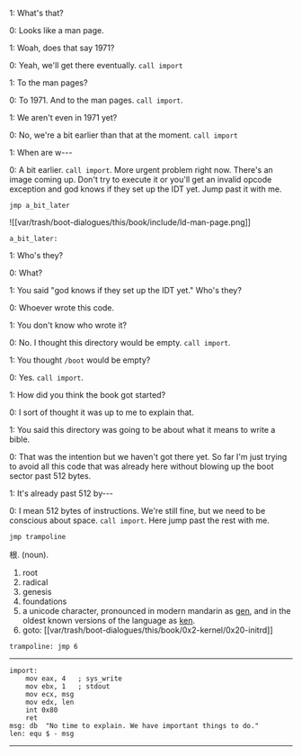 1: What's that?

0: Looks like a man page.

1: Woah, does that say 1971?

0: Yeah, we'll get there eventually. `call import`

1: To the man pages?

0: To 1971. And to the man pages. `call import`.

1: We aren't even in 1971 yet?

0: No, we're a bit earlier than that at the moment. `call import`

1: When are w---

0: A bit earlier. `call import`. More urgent problem right now. There's an image coming up. Don't try to execute it or you'll get an invalid opcode exception and god knows if they set up the IDT yet. Jump past it with me.

```
jmp a_bit_later
```

![[var/trash/boot-dialogues/this/book/include/ld-man-page.png]]

```
a_bit_later:
```

1: Who's they?

0: What?

1: You said "god knows if they set up the IDT yet." Who's they?

0: Whoever wrote this code.

1: You don't know who wrote it?

0: No. I thought this directory would be empty. `call import`.

1: You thought `/boot` would be empty?

0: Yes. `call import`.

1: How did you think the book got started?

0: I sort of thought it was up to me to explain that.

1: You said this directory was going to be about what it means to write a bible.

0: That was the intention but we haven't got there yet. So far I'm just trying to avoid all this code that was already here without blowing up the boot sector past 512 bytes.

1: It's already past 512 by---

0: I mean 512 bytes of instructions. We're still fine, but we need to be conscious about space. `call import`. Here jump past the rest with me.

```
jmp trampoline
```

根. (noun).
1. root
2. radical
3. genesis
4. foundations
5. a unicode character, pronounced in modern mandarin as [gen](https://en.wiktionary.org/wiki/%E6%A0%B9), and in the oldest known versions of the language as [ken](https://doc.cat-v.org/bell_labs/utf-8_history).
6. goto: [[var/trash/boot-dialogues/this/book/0x2-kernel/0x20-initrd]]

```
trampoline: jmp 6
```

---

```
import:
	mov eax, 4   ; sys_write
	mov ebx, 1   ; stdout
	mov ecx, msg
	mov edx, len
	int 0x80
	ret
msg: db  "No time to explain. We have important things to do."
len: equ $ - msg
```

---
